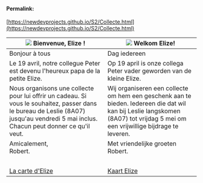 <link rel="stylesheet" href="https://newdevprojects.github.io/S2/S2.css">

#### Permalink: 
[https://newdevprojects.github.io/S2/Collecte.html](https://newdevprojects.github.io/S2/Collecte.html)

| ![](https://newdevprojects.github.io/S2/Elize1.PNG) Bienvenue, Elize ! | ![](https://newdevprojects.github.io/S2/Elize2.PNG) Welkom Elize! |
| --- | --- | 
| Bonjour à tous | Dag iedereen |
| Le 19 avril, notre collegue Peter est devenu l'heureux papa de la petite Elize. | Op 19 april is onze collega Peter vader geworden van de kleine Elize. |
|Nous organisons une collecte pour lui offrir un cadeau. Si vous le souhaitez, passer dans le bureau de Leslie (8A07) jusqu'au vendredi 5 mai inclus. Chacun peut donner ce qu'il veut. | Wij organiseren een collecte om hem een geschenk aan te bieden. Iedereen die dat wil kan bij Leslie langskomen (8A07) tot vrijdag 5 mei om een vrijwillige bijdrage te leveren. |
| Amicalement,<br>Robert. | Met vriendelijke groeten<br>Robert. |
| &nbsp; | &nbsp; |
| [La carte d'Elize](Elize.pdf) | [Kaart Elize](Elize.pdf) |


